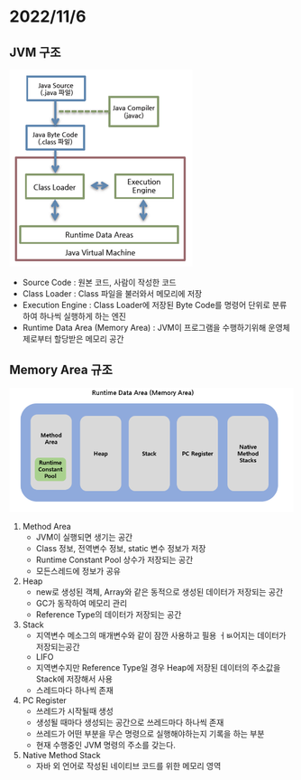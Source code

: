 # 2022/11/6

## JVM 구조

![img_5.png](../../Img/img_5.png)

- Source Code : 원본 코드, 사람이 작성한 코드
- Class Loader : Class 파일을 불러와서 메모리에 저장
- Execution Engine : Class Loader에 저장된 Byte Code를 명령어 단위로 분류하여 하나씩 실행하게 하는 엔진
- Runtime Data Area (Memory Area) :  JVM이 프로그램을 수행하기위해 운영체제로부터 할당받은 메모리 공간

## Memory Area 규조
![img_4.png](../../Img/img_4.png)

1) Method Area
   - JVM이 실행되면 생기는 공간
   - Class 정보, 전역변수 정보, static 변수 정보가 저장
   - Runtime Constant Pool 상수가 저장되는 공간
   - 모든스레드에 정보가 공유
2) Heap
   - new로 생성된 객체, Array와 같은 동적으로 생성된 데이터가 저장되는 공간
   - GC가 동작하여 메모리 관리
   - Reference Type의 데이터가 저장되는 공간
3) Stack
   - 지역변수 메소그의 매개변수와 같이 잠깐 사용하고 필용 ㅓㅄ어지는 데이터가 저장되는공간
   - LIFO
   - 지역변수지만 Reference Type일 경우 Heap에 저장된 데이터의 주소값을 Stack에 저장해서 사용
   - 스레드마다 하나씩 존재
4) PC Register
   - 쓰레드가 시작될때 생성
   - 생성될 때마다 생성되는 공간으로 쓰레드마다 하나씩 존재
   - 쓰레드가 어떤 부분을 무슨 명령으로 실행해야하는지 기록을 하는 부분
   - 현재 수행중인 JVM 명령의 주소를 갖는다.
5) Native Method Stack
   - 자바 외 언어로 작성된 네이티브 코드를 위한 메모리 영역